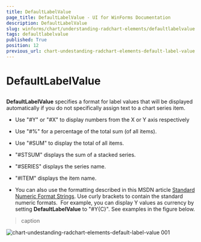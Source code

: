```yaml
---
title: DefaultLabelValue
page_title: DefaultLabelValue - UI for WinForms Documentation
description: DefaultLabelValue
slug: winforms/chart/understanding-radchart-elements/defaultlabelvalue
tags: defaultlabelvalue
published: True
position: 12
previous_url: chart-undestanding-radchart-elements-default-label-value
---
```


# DefaultLabelValue



## 

__DefaultLabelValue__ specifies a format for label values that will be displayed automatically if you do not specifically assign text to a chart series item.

* Use "#Y" or "#X" to display numbers from the X or Y axis respectively 


* Use "#%" for a percentage of the total sum (of all items). 


* Use "#SUM" to display the total of all items.  


* "#STSUM" displays the sum of a stacked series. 


* "#SERIES" displays the series name. 


* "#ITEM" displays the item name. 


* You can also use the formatting described in this MSDN article [Standard Numeric Format Strings](http://msdn2.microsoft.com/en-us/library/dwhawy9k.aspx). Use curly brackets to contain the standard numeric formats.  For example, you can display Y values as currency by setting __DefaultLabelValue__ to "#Y{C}". See examples in the figure below.
>caption 

![chart-undestanding-radchart-elements-default-label-value 001](images/chart-undestanding-radchart-elements-default-label-value001.png)
